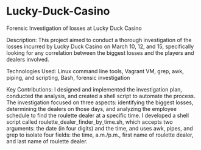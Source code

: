 # Lucky-Duck-Casino
Forensic Investigation of losses at Lucky Duck Casino

Description: This project aimed to conduct a thorough investigation of the losses incurred by Lucky Duck Casino on March 10, 12, and 15, specifically looking for any correlation between the biggest losses and 
the players and dealers involved. 

Technologies Used: Linux command line tools, Vagrant VM, grep, awk, piping, and scripting, Bash, forensic investigation

Key Contributions: I designed and implemented the investigation plan, conducted the analysis, and created a shell script to automate the process. The investigation focused on three aspects: identifying the biggest losses, determining the dealers on those days, and analyzing the employee schedule to find the roulette dealer at a specific time. I developed a shell script called roulette_dealer_finder_by_time.sh, which accepts two arguments: the date (in four digits) and the time, and uses awk, pipes, and grep to isolate four fields: the time, a.m./p.m., first name of roulette dealer, and last name of roulette dealer.
